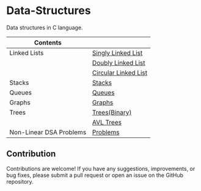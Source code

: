 # Data-Structures
Data structures in C language.

|Contents|       |
|--------|-------|
|Linked Lists|[Singly Linked List](https://github.com/anirudhnayak27/Data-Structures/tree/bbefe387428f928585a8ca42093fb21b839387f4/Linked%20lists/Singly%20linked%20list)|
||[Doubly Linked List](https://github.com/anirudhnayak27/Data-Structures/tree/a4817eb86509109f7b7f7590424543a10b9282f1/Linked%20lists/Doubly%20linked%20list)|
||[Circular Linked List](https://github.com/anirudhnayak27/Data-Structures/tree/a4817eb86509109f7b7f7590424543a10b9282f1/Linked%20lists/Circular%20linked%20list)|
|Stacks|[Stacks](https://github.com/anirudhnayak27/Data-Structures/tree/a4817eb86509109f7b7f7590424543a10b9282f1/Stacks)|
|Queues|[Queues](https://github.com/anirudhnayak27/Data-Structures/tree/a4817eb86509109f7b7f7590424543a10b9282f1/Queues)|
|Graphs|[Graphs](https://github.com/anirudhnayak27/Data-Structures/tree/a4817eb86509109f7b7f7590424543a10b9282f1/Graphs)|
|Trees|[Trees(Binary)](https://github.com/anirudhnayak27/Data-Structures/tree/a4817eb86509109f7b7f7590424543a10b9282f1/Trees)|
||[AVL Trees](https://github.com/anirudhnayak27/Data-Structures/tree/a4817eb86509109f7b7f7590424543a10b9282f1/Trees/AVL_tree)|
|Non-Linear DSA Problems|[Problems](https://github.com/anirudhnayak27/Data-Structures/tree/bb193eff6169e84a9e384336964165d609390748/Non-Linear-DSA-problems)|



## Contribution

Contributions are welcome! If you have any suggestions, improvements, or bug fixes, please submit a pull request or open an issue on the GitHub repository.
